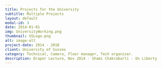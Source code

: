 ```yaml
---
title: Projects for the University
subtitle: Multiple Projects
layout: default
modal-id: 3
date: 2014-01-01
img: UniversityWorking.png
thumbnail: USLogo.png
alt: image-alt
project-date: 2014 - 2018
client: University of Sussex
category: Technical, Camera, Floor manager, Tech organiser.
description: Draper Lecture, Nov 2014 - Shami Chakrabarti - On Liberty and Alumni Law Networking <br/><br/>Sussex conversations, 2014 - 2017, London <br/><br/>Open day live streams 2014 - 2018, University of Sussex<br/><br/>A Dialogue, Sussex MTL in partnership with the Creative Arts department, MTL Youtube<br/><br/>The projects listed above are a small selection of notable projects but many more were worked on too as what I would be doing changed week by week or even day by day.<br/><br/>I worked on many different projects at the university in a very diverse role. One of the common projects allocated was filming and obtaining/creating content for the university from events or requests. Events were on and off campus events and required work solo and in teams, the projects involved collaborating and liaising with other persons involved with the events to ensure the best footage and result was obtained.<br/><br/>The projects involved ensuring all equipment was ready and operational along with sourcing new equipment if required and in some cases constructing bespoke rigs and component combination setups. Following shot requests and storyboards from the director or supervisor were required to be done to a perfect standard and done exactly as specified following commands and ques from the director through headsets, earpieces or from scripts given. I worked for a year before and then during my degree for the University of Sussex on different projects and as a general technician every week, this was a permanent Grade 4 position.<br/> At the end of all this and after my degree was complete I was taken on as a Software Developer by the University to work on projects for the Media Technology Lab.
---
```

